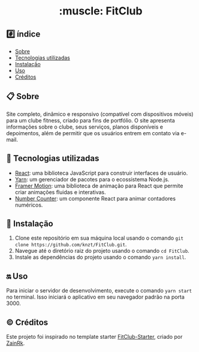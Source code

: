 <h1 align="center">:muscle: FitClub</h1>

</center>

## :hash: índice

- [Sobre](#about)
- [Tecnologias utilizadas](#tecnologies)
- [Instalação](#install)
- [Uso](#usage)
- [Créditos](#credits)

## :clipboard: Sobre <a name = "about"></a>

Site completo, dinâmico e responsivo (compatível com dispositivos móveis) para um clube fitness, criado para fins de portfólio. O site apresenta informações sobre o clube, seus serviços, planos disponíveis e depoimentos, além de permitir que os usuários entrem em contato via e-mail.

## :wrench: Tecnologias utilizadas <a name = "tecnologies"></a>

- [React](https://legacy.reactjs.org/docs/getting-started.html): uma biblioteca JavaScript para construir interfaces de usuário.
- [Yarn](https://yarnpkg.com/): um gerenciador de pacotes para o ecossistema Node.js.
- [Framer Motion](https://www.framer.com/motion/): uma biblioteca de animação para React que permite criar animações fluidas e interativas.
- [Number Counter](https://www.npmjs.com/package/number-counter): um componente React para animar contadores numéricos.

## :open_file_folder: Instalação <a name = "install"></a>

1. Clone este repositório em sua máquina local usando o comando `git clone https://github.com/knzt/FitClub.git`.
2. Navegue até o diretório raiz do projeto usando o comando `cd FitClub`.
3. Instale as dependências do projeto usando o comando `yarn install`.

## :on: Uso <a name = "usage"></a>

Para iniciar o servidor de desenvolvimento, execute o comando `yarn start` no terminal. Isso iniciará o aplicativo em seu navegador padrão na porta 3000.

## :copyright: Créditos <a name = "credits"></a>

Este projeto foi inspirado no template starter [FitClub-Starter](https://github.com/ZainRk/FitClub-Starter/tree/master/public), criado por [ZainRk](https://github.com/ZainRk).
